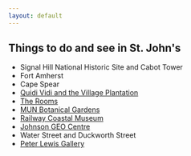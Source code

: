 ```yaml
---
layout: default
---
```


##  Things to do and see in St. John's

* Signal Hill National Historic Site and Cabot Tower
* Fort Amherst
* Cape Spear  
* [Quidi Vidi and the Village Plantation](http://www.quidividivillageplantation.com)
* [The Rooms](http://www.therooms.ca )
* [MUN Botanical Gardens](http://www.mun.ca/botgarden)
* [Railway Coastal Museum](http://www.railwaycoastalmuseum.ca)
* [Johnson GEO Centre](http://http://www.geocentre.ca)
* Water Street and Duckworth Street
* [Peter Lewis Gallery](http://www.peterlewisgallery.com)
